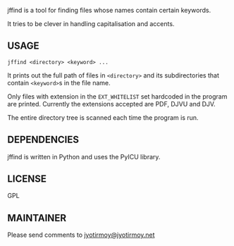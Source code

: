 jffind is a tool for finding files whose names contain 
certain keywords.

It tries to be clever in handling capitalisation and 
accents.

USAGE
------

    jffind <directory> <keyword> ...

It prints out the full path of files in `<directory>` and 
its subdirectories that contain `<keyword>`s in the file name. 

Only files with extension in the `EXT_WHITELIST` set hardcoded
in the program are printed. Currently the extensions
accepted are PDF, DJVU and DJV.

The entire directory tree is scanned each time the program 
is run.

DEPENDENCIES
-------------
jffind is written in Python and uses the PyICU library.

LICENSE
--------
GPL

MAINTAINER
-----------
Please send comments to jyotirmoy@jyotirmoy.net

